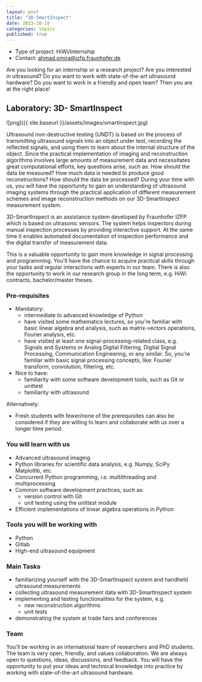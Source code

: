 ```yaml
---
layout: post
title: "3D-SmartInspect"
date: 2023-10-18
categories: topics
published: true
---
```


- Type of project: HiWi/Internship
- Contact: ahmad.omira@izfp.fraunhofer.de

Are you looking for an internship or a research project? Are you interested in ultrasound? Do you want to work with state-of-the-art ultrasound hardware? Do you want to work in a friendly and open team? Then you are at the right place!


## Laboratory: 3D- SmartInspect
![png]({{ site.baseurl }}/assets/images/smartinspect.jpg)

Ultrasound non-destructive testing (UNDT) is based on the process of transmitting ultrasound signals into an object under test, recording the reflected signals, and using them to learn about the internal structure of the object. Since the practical implementation of imaging and reconstruction algorithms involves large amounts of measurement data and necessitates great computational efforts, key questions arise, such as: How should the data be measured? How much data is needed to produce good reconstructions? How should the data be processed? During your time with us, you will have the opportunity to gain an understanding of ultrasound imaging systems through the practical application of different measurement schemes and image reconstruction methods on our 3D-SmartInspect measurement system.

3D-SmartInspect is an assistance system developed by Fraunhofer IZFP which is based on ultrasonic sensors. The system helps inspectors during manual inspection processes by providing interactive support. At the same time it enables automated documentation of inspection performance and the digital transfer of measurement data. 

This is a valuable opportunity to gain more knowledge in signal processing and programming. You'll have the chance to acquire practical skills through your tasks and regular interactions with experts in our team. There is also the opportunity to work in our research group in the long term, e.g. HiWi contracts, bachelor/master theses.


### Pre-requisites
* Mandatory: 
  * intermediate to advanced knowledge of Python
  * have visited some mathematics lectures, so you're familiar with basic linear algebra and analysis, such as matrix-vectors operations, Fourier analysis, etc.
  * have visited at least one signal-processing-related class, e.g. Signals and Systems or Analog Digital Filtering, Digital Signal Processing, Communication Engineering, or any similar. So, you're familiar with basic signal processing concepts, like: Fourier transform, convolution, filtering, etc.
* Nice to have:
  * familiarity with some software development tools, such as Git or unittest
  * familiarity with ultrasound

Alternatively:
* Fresh students with fewer/none of the prerequisites can also be considered if they are willing to learn and collaborate with us over a longer time period.

### You will learn with us
* Advanced ultrasound imaging
* Python libraries for scientific data analysis, e.g. Numpy, SciPy Matplotlib, etc.
* Concurrent Python programming, i.e. multithreading and multiprocessing.
* Common software development practices, such as:
  * version control with Git
  * unit testing using the unittest module
* Efficient implementations of linear algebra operations in Python

### Tools you will be working with
* Python
* Gitlab
* High-end ultrasound equipment


### Main Tasks
* familiarizing yourself with the 3D-SmartInspect system and handheld ultrasound measurements
* collecting ultrasound measurement data with 3D-SmartInspect system
* implementing and testing functionalities for the system, e.g.
  * new reconstruction algorithms
  * unit tests
* demonstrating the system at trade fairs and conferences 

### Team
You'll be working in an international team of researchers and PhD students. The team is very open, friendly, and values collaboration. We are always open to questions, ideas, discussions, and feedback. You will have the opportunity to put your ideas and technical knowledge into practice by working with state-of-the-art ultrasound hardware.